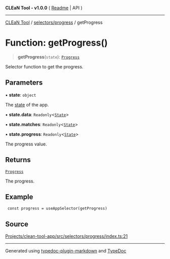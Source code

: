 **CLEaN Tool - v1.0.0** ( [Readme](../../../README.md) \| API )

***

[CLEaN Tool](../../../modules.md) / [selectors/progress](../README.md) / getProgress

# Function: getProgress()

> **getProgress**(`state`): [`Progress`](../../../reducers/progress/type-aliases/Progress.md)

Selector function to get the progress.

## Parameters

▪ **state**: `object`

The [state](../../../app/store/type-aliases/AppState.md) of the app.

▪ **state.data**: `Readonly`\<[`State`](../../../reducers/data/interfaces/State.md)\>

▪ **state.matches**: `Readonly`\<[`State`](../private/interfaces/State.md)\>

▪ **state.progress**: `Readonly`\<[`State`](../private/interfaces/State.md)\>

The progress value.

## Returns

[`Progress`](../../../reducers/progress/type-aliases/Progress.md)

The progress.

## Example

```tsx
 const progress = useAppSelector(getProgress)
```

## Source

[Projects/clean-tool-app/src/selectors/progress/index.ts:21](https://github.com/yuckyh/clean-tool-app/)

***

Generated using [typedoc-plugin-markdown](https://www.npmjs.com/package/typedoc-plugin-markdown) and [TypeDoc](https://typedoc.org/)
